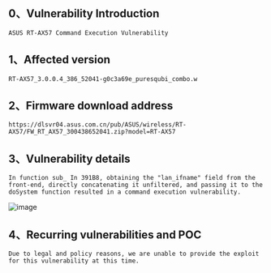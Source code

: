 ## 0、Vulnerability Introduction

```
ASUS RT-AX57 Command Execution Vulnerability
```

## 1、Affected version

```
RT-AX57_3.0.0.4_386_52041-g0c3a69e_puresqubi_combo.w
```

## 2、Firmware download address

```
https://dlsvr04.asus.com.cn/pub/ASUS/wireless/RT-AX57/FW_RT_AX57_300438652041.zip?model=RT-AX57
```

## 3、Vulnerability details

```
In function sub_ In 391B8, obtaining the "lan_ifname" field from the front-end, directly concatenating it unfiltered, and passing it to the doSystem function resulted in a command execution vulnerability.
```

![image](https://github.com/XYIYM/Digging/blob/main/ASUS/RT-AX57/2/upload/image-20231028183603877.png)

## 4、Recurring vulnerabilities and POC

```
Due to legal and policy reasons, we are unable to provide the exploit for this vulnerability at this time.
```
